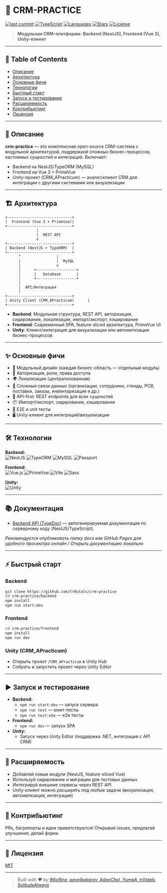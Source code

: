 # 🚀 CRM-PRACTICE

[![last commit](https://img.shields.io/github/last-commit/tr0stals/crm-practice?style=flat-square)](https://github.com/tr0stals/crm-practice/commits/main)
[![TypeScript](https://img.shields.io/badge/typescript-71%25-blue?style=flat-square)](https://github.com/tr0stals/crm-practice)
[![Languages](https://img.shields.io/github/languages/count/tr0stals/crm-practice?style=flat-square)](https://github.com/tr0stals/crm-practice)
[![Stars](https://img.shields.io/github/stars/tr0stals/crm-practice?style=flat-square)](https://github.com/tr0stals/crm-practice/stargazers)
[![License](https://img.shields.io/github/license/tr0stals/crm-practice?style=flat-square)](LICENSE)

> **Модульная CRM-платформа: Backend (NestJS), Frontend (Vue 3), Unity-клиент**

---

## 📑 Table of Contents
- [Описание](#описание)
- [Архитектура](#архитектура)
- [Основные фичи](#основные-фичи)
- [Технологии](#технологии)
- [Быстрый старт](#быстрый-старт)
- [Запуск и тестирование](#запуск-и-тестирование)
- [Расширяемость](#расширяемость)
- [Контрибьютинг](#контрибьютинг)
- [Лицензия](#лицензия)

---

## 📝 Описание

**crm-practice** — это комплексная open-source CRM-система с модульной архитектурой, поддержкой сложных бизнес-процессов, кастомных сущностей и интеграций. Включает:
- Backend на NestJS/TypeORM (MySQL)
- Frontend на Vue 3 + PrimeVue
- Unity-проект (CRM_APracticum) — аналог/клиент CRM для интеграции с другими системами или визуализации

---

## 🏗️ Архитектура

```
+-----------------------------+
|  Frontend (Vue 3 + PrimeVue)|
+-----------------------------+
              |
              |  REST API
              v
+-----------------------------+
| Backend (NestJS + TypeORM)  |
+-----------------------------+
      ^                |
      |                |  MySQL
      |                v
      |      +------------------+
      |      |   Database       |
      |      +------------------+
      |
      |  API/Интеграция
      |
+-----------------------------+
| Unity Client (CRM_APracticum)      |
+-----------------------------+
```

- **Backend**: Модульная структура, REST API, авторизация, сидирование, локализация, импорт/экспорт, кэширование
- **Frontend**: Современный SPA, feature-sliced архитектура, PrimeVue UI
- **Unity**: Клиент/интеграция для визуализации или автоматизации бизнес-процессов

---

## ✨ Основные фичи

- 🧩 Модульный дизайн (каждая бизнес-область — отдельный модуль)
- 🔐 Авторизация, роли, права доступа
- 🌍 Локализация (централизованная)
- 🔗 Сложные связи данных (организации, сотрудники, стенды, PCB, поставки, заказы, инвентаризация и др.)
- 🚀 API-first: REST endpoints для всех сущностей
- 📦 Импорт/экспорт, сидирование, кэширование
- 🧪 E2E и unit тесты
- 🖥️ Unity-клиент для интеграций/визуализации

---

## 🛠️ Технологии

**Backend:**  
![NestJS](https://img.shields.io/badge/-NestJS-e0234e?logo=nestjs&logoColor=white&style=flat-square)
![TypeORM](https://img.shields.io/badge/-TypeORM-e83524?logo=typeorm&logoColor=white&style=flat-square)
![MySQL](https://img.shields.io/badge/-MySQL-4479a1?logo=mysql&logoColor=white&style=flat-square)
![Passport](https://img.shields.io/badge/-Passport-34e27a?logo=passport&logoColor=white&style=flat-square)

**Frontend:**  
![Vue.js](https://img.shields.io/badge/-Vue.js-42b883?logo=vue.js&logoColor=white&style=flat-square)
![PrimeVue](https://img.shields.io/badge/-PrimeVue-42b883?logo=primevue&logoColor=white&style=flat-square)
![Vite](https://img.shields.io/badge/-Vite-646cff?logo=vite&logoColor=white&style=flat-square)
![Sass](https://img.shields.io/badge/-Sass-cc6699?logo=sass&logoColor=white&style=flat-square)

**Unity:**  
![Unity](https://img.shields.io/badge/-Unity-222c37?logo=unity&logoColor=white&style=flat-square)

---

## 📚 Документация

- [Backend API (TypeDoc)](./backend/docs/index.html) — автогенерируемая документация по серверному коду (NestJS/TypeScript).

_Рекомендуется опубликовать папку docs как GitHub Pages для удобного просмотра онлайн / Открыть документацию локально_

---

## ⚡ Быстрый старт

### Backend
```bash
git clone https://github.com/tr0stals/crm-practice
cd crm-practice/backend
npm install
npm run start:dev
```

### Frontend
```bash
cd crm-practice/frontend
npm install
npm run dev
```

### Unity (CRM_APracticum)
- Открыть проект `/CRM_APracticum` в Unity Hub
- Собрать и запустить проект через Unity Editor

---

## ▶️ Запуск и тестирование

- **Backend:**
  - `npm run start:dev` — запуск сервера
  - `npm run test` — юнит-тесты
  - `npm run test:e2e` — e2e тесты
- **Frontend:**
  - `npm run dev` — запуск SPA
- **Unity:**
  - Запуск через Unity Editor (поддержка .NET, интеграция с API CRM)

---

## 🧩 Расширяемость
- Добавляй новые модули (NestJS, feature-sliced Vue)
- Используй сидирование и миграции для тестовых данных
- Интегрируй внешние сервисы через REST API
- Unity-клиент можно расширять под любые задачи (визуализация, автоматизация, интеграция)

---

## 🤝 Контрибьютинг
PRs, багрепорты и идеи приветствуются! Открывай issues, предлагай улучшения, делай форки.

---

## 📄 Лицензия
[MIT](LICENSE)

---

> _Built with ❤️ by [96ix9ine, pavelbekarev, AdonChel, YumpA, tr0stals, SolitudeAlways](https://github.com/tr0stals)_
